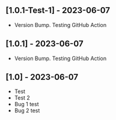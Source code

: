 ## [1.0.1-Test-1] - 2023-06-07
- Version Bump. Testing GitHub Action

## [1.0.1] - 2023-06-07
- Version Bump. Testing GitHub Action

## [1.0] - 2023-06-07
- Test
- Test 2
- Bug 1 test
- Bug 2 test